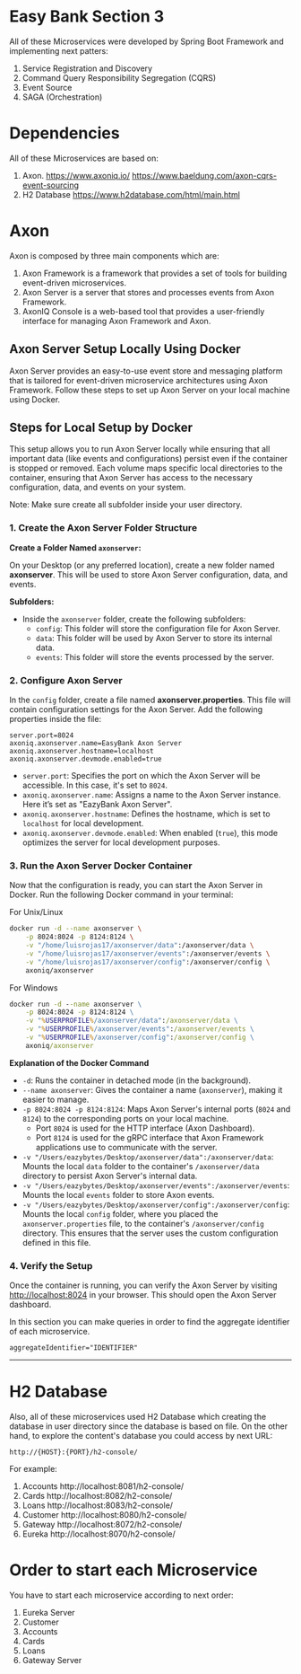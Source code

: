 # Easy Bank Section 3

All of these Microservices were developed by Spring Boot Framework and implementing next patters:

1. Service Registration and Discovery
2. Command Query Responsibility Segregation (CQRS)
3. Event Source
4. SAGA (Orchestration)


# Dependencies
All of these Microservices are based on:

1. Axon.
    https://www.axoniq.io/
    https://www.baeldung.com/axon-cqrs-event-sourcing
2. H2 Database
    https://www.h2database.com/html/main.html


# Axon 

Axon is composed by three main components which are:

1. Axon Framework is a framework that provides a set of tools for building event-driven microservices.
2. Axon Server is a server that stores and processes events from Axon Framework.
3. AxonIQ Console is a web-based tool that provides a user-friendly interface for managing Axon Framework and Axon.


## Axon Server Setup Locally Using Docker

Axon Server provides an easy-to-use event store and messaging platform that is tailored for event-driven microservice
architectures using Axon Framework. Follow these steps to set up Axon Server on your local machine using Docker.

## Steps for Local Setup by Docker

This setup allows you to run Axon Server locally while ensuring that all important data (like events and configurations)
persist even if the container is stopped or removed. Each volume maps specific local directories to the container,
ensuring that Axon Server has access to the necessary configuration, data, and events on your system.

Note: Make sure create all subfolder inside your user directory.

### 1. Create the Axon Server Folder Structure

**Create a Folder Named `axonserver`:**  

   On your Desktop (or any preferred location), create a new folder named **axonserver**. This   will be used to store
   Axon Server configuration, data, and events.

**Subfolders:**

   - Inside the `axonserver` folder, create the following subfolders:
     - `config`: This folder will store the configuration file for Axon Server.
     - `data`: This folder will be used by Axon Server to store its internal data.
     - `events`: This folder will store the events processed by the server.

### 2. Configure Axon Server

In the `config` folder, create a file named **axonserver.properties**. This file will contain configuration settings 
for the Axon Server. Add the following properties inside the file:

```
server.port=8024
axoniq.axonserver.name=EasyBank Axon Server
axoniq.axonserver.hostname=localhost
axoniq.axonserver.devmode.enabled=true
```

- `server.port`: Specifies the port on which the Axon Server will be accessible. In this case, it's set to `8024`.
- `axoniq.axonserver.name`: Assigns a name to the Axon Server instance. Here it’s set as "EazyBank Axon Server".
- `axoniq.axonserver.hostname`: Defines the hostname, which is set to `localhost` for local development.
- `axoniq.axonserver.devmode.enabled`: When enabled (`true`), this mode optimizes the server for local development purposes.

### 3. Run the Axon Server Docker Container

Now that the configuration is ready, you can start the Axon Server in Docker. Run the following Docker command in your terminal:

For Unix/Linux
```bash
docker run -d --name axonserver \
    -p 8024:8024 -p 8124:8124 \
    -v "/home/luisrojas17/axonserver/data":/axonserver/data \
    -v "/home/luisrojas17/axonserver/events":/axonserver/events \
    -v "/home/luisrojas17/axonserver/config":/axonserver/config \
    axoniq/axonserver
```

For Windows
```bat
docker run -d --name axonserver \
    -p 8024:8024 -p 8124:8124 \
    -v "%USERPROFILE%/axonserver/data":/axonserver/data \
    -v "%USERPROFILE%/axonserver/events":/axonserver/events \
    -v "%USERPROFILE%/axonserver/config":/axonserver/config \
    axoniq/axonserver
```

**Explanation of the Docker Command**

- `-d`: Runs the container in detached mode (in the background).
- `--name axonserver`: Gives the container a name (`axonserver`), making it easier to manage.
- `-p 8024:8024 -p 8124:8124`: Maps Axon Server's internal ports (`8024` and `8124`) to the corresponding ports on your local machine. 
  - Port `8024` is used for the HTTP interface (Axon Dashboard).
  - Port `8124` is used for the gRPC interface that Axon Framework applications use to communicate with the server.
- `-v "/Users/eazybytes/Desktop/axonserver/data":/axonserver/data`: Mounts the local `data` folder to the container's `/axonserver/data` directory to persist Axon Server's internal data.
- `-v "/Users/eazybytes/Desktop/axonserver/events":/axonserver/events`: Mounts the local `events` folder to store Axon events.
- `-v "/Users/eazybytes/Desktop/axonserver/config":/axonserver/config`: Mounts the local `config` folder, where you placed the `axonserver.properties` file, to the container's `/axonserver/config` directory. This ensures that the server uses the custom configuration defined in this file.

### 4. Verify the Setup

Once the container is running, you can verify the Axon Server by visiting [http://localhost:8024](http://localhost:8024) in your browser.
This should open the Axon Server dashboard.

In this section you can make queries in order to find the aggregate identifier of each microservice.
    
    aggregateIdentifier="IDENTIFIER"

---

# H2 Database
Also, all of these microservices used H2 Database which creating the database in user directory since the database 
is based on file. On the other hand, to explore the content's database you could access by next URL:

    http://{HOST}:{PORT}/h2-console/

For example:

1. Accounts
    http://localhost:8081/h2-console/
2. Cards
    http://localhost:8082/h2-console/
3. Loans
    http://localhost:8083/h2-console/
4. Customer
    http://localhost:8080/h2-console/
5. Gateway
    http://localhost:8072/h2-console/
6. Eureka
    http://localhost:8070/h2-console/ 


# Order to start each Microservice
You have to start each microservice according to next order:

1. Eureka Server
2. Customer
3. Accounts
4. Cards
5. Loans
6. Gateway Server
